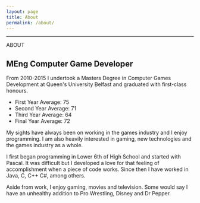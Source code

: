 ```yaml
---
layout: page
title: About
permalink: /about/
---
```


<hr>ABOUT</hr>
<h2>MEng Computer Game Developer</h2>

From 2010-2015 I undertook a Masters Degree in Computer Games Development at Queen's University Belfast and graduated with first-class honours.

* First Year Average: 75
* Second Year Average: 71
* Third Year Average: 64
* Final Year Average: 72

My sights have always been on working in the games industry and I enjoy programming. I am also heavily interested in gaming, new technologies and the games industry as a whole.

I first began programming in Lower 6th of High School and started with Pascal. It was difficult but I developed a love for that feeling of accomplishment when a piece of code works. Since then I have worked in Java, C, C++ C#, among others.

Aside from work, I enjoy gaming, movies and television. Some would say I have an unhealthy addition to Pro Wrestling, Disney and Dr Pepper.
